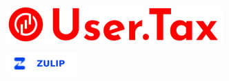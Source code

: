 [![Корисник. Порез](https://raw.githubusercontent.com/user-tax/user.tax-img/main/f/logo-txt.svg)](https://user.tax)

[![Зулип](https://raw.githubusercontent.com/user-tax/user.tax-img/main/f/Zulip.svg)](https://user-tax.zulipchat.com)